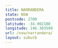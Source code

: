 ```yaml
---
title: NARRANDERA
state: NSW
postcode: 2700
latitude: -34.902108
longitude: 146.303599
url: /nsw/narrandera/
layout: suburb
---
```

